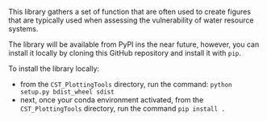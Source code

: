 
This library gathers a set of function that are often used to create figures that are typically used when assessing the vulnerability of water resource systems.

The library will be available from PyPI ins the near future, however, you can install it locally by cloning this GitHub repository and install it with `pip`.

To install the library locally:
  - from the `CST_PlottingTools` directory, run the command: `python setup.py bdist_wheel sdist`
  - next, once your conda environment activated, from the `CST_PlottingTools` directory, run the command `pip install .`
